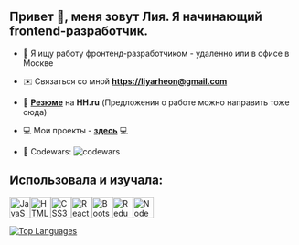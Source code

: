 ## Привет 👋, меня зовут Лия. Я начинающий frontend-разработчик.


* 🔭 Я ищу работу фронтенд-разработчиком - удаленно или в офисе в Москве

* ✉️  Связаться со мной **[https://liyarheon@gmail.com](mailto:https://liyarheon@gmail.com)**
* :handshake: <a href="https://hh.ru/applicant/resumes/view?resume=4ee3d3bbff0cdd4aa60039ed1f74376677736b" >**Резюме**</a> на **HH.ru** (Предложения о работе можно направить тоже сюда)
* :computer: Мои проекты - <a href='https://github.com/lialitoskaya?tab=repositories'>**здесь**</a> :computer:
* 🚀 Codewars: <img src="https://www.codewars.com/users/lialitoskaya/badges/small?theme=light" alt="codewars" />

## Использовала и изучала:
<p align="left">
<a href="https://developer.mozilla.org/en-US/docs/Web/JavaScript" target="_blank" rel="noreferrer"><img src="https://raw.githubusercontent.com/danielcranney/readme-generator/main/public/icons/skills/javascript-colored.svg" width="36" height="36" alt="JavaScript" /></a><a href="https://developer.mozilla.org/en-US/docs/Glossary/HTML5" target="_blank" rel="noreferrer"><img src="https://raw.githubusercontent.com/danielcranney/readme-generator/main/public/icons/skills/html5-colored.svg" width="36" height="36" alt="HTML5" /></a><a href="https://www.w3.org/TR/CSS/#css" target="_blank" rel="noreferrer"><img src="https://raw.githubusercontent.com/danielcranney/readme-generator/main/public/icons/skills/css3-colored.svg" width="36" height="36" alt="CSS3" /></a><a href="https://reactjs.org/" target="_blank" rel="noreferrer"><img src="https://raw.githubusercontent.com/danielcranney/readme-generator/main/public/icons/skills/react-colored.svg" width="36" height="36" alt="React" /></a><a href="https://getbootstrap.com/" target="_blank" rel="noreferrer"><img src="https://raw.githubusercontent.com/danielcranney/readme-generator/main/public/icons/skills/bootstrap-colored.svg" width="36" height="36" alt="Bootstrap" /></a><a href="https://redux.js.org/" target="_blank" rel="noreferrer"><img src="https://raw.githubusercontent.com/danielcranney/readme-generator/main/public/icons/skills/redux-colored.svg" width="36" height="36" alt="Redux" /></a><a href="https://nodejs.org/en/" target="_blank" rel="noreferrer"><img src="https://raw.githubusercontent.com/danielcranney/readme-generator/main/public/icons/skills/nodejs-colored.svg" width="36" height="36" alt="NodeJS" /></a>
</p>

<a href="https://github.com/lialitoskaya" align="left"><img src="https://github-readme-stats.vercel.app/api/top-langs/?username=lialitoskaya&langs_count=10&title_color=0891b2&text_color=0f172a&icon_color=10b981&bg_color=ffffff&hide_border=true&locale=en&custom_title=Top%20%Languages" alt="Top Languages" /></a>

